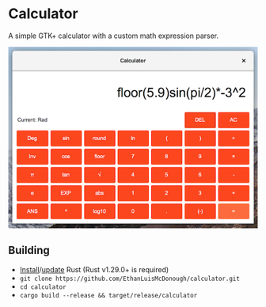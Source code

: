 # Calculator

A simple GTK+ calculator with a custom math expression parser.

![Calculator screenshot](screenshot.png)

## Building
* [Install](https://doc.rust-lang.org/book/second-edition/ch01-01-installation.html)/[update](https://doc.rust-lang.org/book/second-edition/ch01-01-installation.html#updating-and-uninstalling) Rust (Rust v1.29.0+ is required)
* `git clone https://github.com/EthanLuisMcDonough/calculator.git`
* `cd calculator`
* `cargo build --release && target/release/calculator`